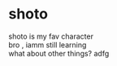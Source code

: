 # shoto
shoto is my fav character
<br>
bro , iamm still learning
<br>
what about other things?
adfg
